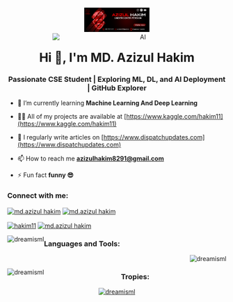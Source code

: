 <!-- Logo, Bio, and Gif Image -->
<p align="center">
  <img alt="logo" src="https://github.com/DreamIsMl/DreamIsMl/blob/main/8a5371d8-640f-4752-8ab5-2ea40663beb5-0.png" width="150"/>
  <img align="right" alt="AI" width="400" src="https://gifdb.com/images/high/ai-humanoid-automation-zb3dt1s0n11ucfwb.gif">
</p>

<h1 align="center">Hi 👋, I'm MD. Azizul Hakim</h1>
<h3 align="center">Passionate CSE Student | Exploring ML, DL, and AI Deployment | GitHub Explorer</h3>

- 🌱 I’m currently learning **Machine Learning And Deep Learning**

- 👨‍💻 All of my projects are available at [https://www.kaggle.com/hakim11](https://www.kaggle.com/hakim11)

- 📝 I regularly write articles on [https://www.dispatchupdates.com](https://www.dispatchupdates.com)

- 📫 How to reach me **azizulhakim8291@gmail.com**

- ⚡ Fun fact **funny 😎**

<h3 align="left">Connect with me:</h3>
<p align="left">
  <a href="https://twitter.com/md.azizul hakim" target="blank"><img align="center" src="https://raw.githubusercontent.com/rahuldkjain/github-profile-readme-generator/master/src/images/icons/Social/twitter.svg" alt="md.azizul hakim" height="30" width="40" /></a>
  <a href="https://linkedin.com/in/md.azizul hakim" target="blank"><img align="center" src="https://raw.githubusercontent.com/rahuldkjain/github-profile-readme-generator/master/src/images/icons/Social/linked-in-alt.svg" alt="md.azizul hakim" height="30" width="40" /></a>

  <a href="https://kaggle.com/hakim11" target="blank"><img align="center" src="https://raw.githubusercontent.com/rahuldkjain/github-profile-readme-generator/master/src/images/icons/Social/kaggle.svg" alt="hakim11" height="30" width="40" /></a>
  <a href="https://fb.com/md.azizul hakim" target="blank"><img align="center" src="https://raw.githubusercontent.com/rahuldkjain/github-profile-readme-generator/master/src/images/icons/Social/facebook.svg" alt="md.azizul hakim" height="30" width="40" /></a>
</p>

<p><img align="left" src="https://github-readme-stats.vercel.app/api/top-langs?username=dreamisml&show_icons=true&locale=en&layout=compact" alt="dreamisml" /></p>

<h3 align="left">Languages and Tools:</h3>
<p align="left">
  <!-- Add your icons and links here for languages and tools -->
</p>

<p>&nbsp;<img align="right" src="https://github-readme-stats.vercel.app/api?username=dreamisml&show_icons=true&locale=en" alt="dreamisml" /></p>

<p><img align="left" src="https://github-readme-streak-stats.herokuapp.com/?user=dreamisml&" alt="dreamisml" /></p>

<h3 align="center">Tropies:</h3>
<p align="center"> <a href="https://github.com/ryo-ma/github-profile-trophy"><img src="https://github-profile-trophy.vercel.app/?username=dreamisml" alt="dreamisml" /></a> </p>
